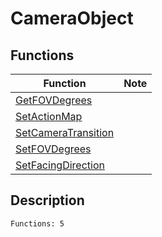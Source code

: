# CameraObject
## Functions
| Function | Note |
|----------|------|
|[GetFOVDegrees](GetFOVDegrees.md)| |
|[SetActionMap](SetActionMap.md)| |
|[SetCameraTransition](SetCameraTransition.md)| |
|[SetFOVDegrees](SetFOVDegrees.md)| |
|[SetFacingDirection](SetFacingDirection.md)| |
## Description
```
Functions: 5
```